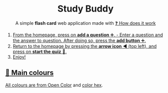 <h1 align="center">Study Buddy</h1>
<p align="center">A simple <b>flash card</b> web application made with <a href="[React](https://reactjs.org/)>React</a>.</p>

## :question: How does it work
1. From the homepage, press on **add a question** :heavy_plus_sign:.
		- Enter a question and the answer to question. After doing so, press the **add button**  :heavy_plus_sign:.
2. Return to the homepage by pressing the **arrow icon** :arrow_backward: (top left), and press on **start the quiz** :pencil:.
3. Enjoy!

## :art: Main colours
All colours are from [Open Color](https://yeun.github.io/open-color/) and [color hex](https://www.color-hex.com/color-palette/25362).
